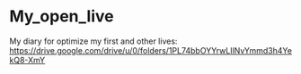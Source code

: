 # My_open_live
My diary for optimize my first and other lives: 
https://drive.google.com/drive/u/0/folders/1PL74bbOYYrwLIlNvYmmd3h4YekQ8-XmY
